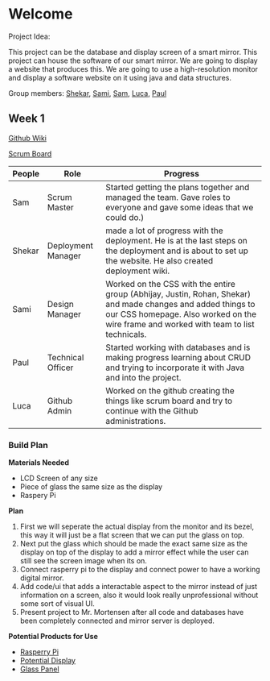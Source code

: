 # Welcome
Project Idea:

This project can be the database and display screen of a smart mirror. This project can house the software of our smart mirror. We are going to display a website that produces this. We are going to use a high-resolution monitor and display a software website on it using java and data structures.

Group members: [Shekar](https://github.com/shekark642), [Sami](https://github.com/shekark642), [Sam](https://github.com/shekark642), [Luca](https://github.com/shekark642), [Paul](https://github.com/shekark642)


## Week 1

[Github Wiki](https://shekark642.github.io/M221p2-roopies/)

[Scrum Board](https://github.com/shekark642/M221p2-roopies/projects/1)


People | Role | Progress |
-------------  | -------------- | -------------- |
Sam  | Scrum Master | Started getting the plans together and managed the team. Gave roles to everyone and gave some ideas that we could do.) |
Shekar   | Deployment Manager |  made a lot of progress with the deployment. He is at the last steps on the deployment and is about to set up the website. He also created deployment wiki. |
Sami   | Design Manager | Worked on the CSS with the entire group (Abhijay, Justin, Rohan, Shekar) and made changes and added things to our CSS homepage. Also worked on the wire frame and worked with team to list technicals. |
Paul   | Technical Officer | Started working with databases and is making progress learning about CRUD and trying to incorporate it with Java and into the project. |
Luca   | Github Admin | Worked on the github creating the things like scrum board and try to continue with the Github administrations.  |



### Build Plan

 **Materials Needed**
 - LCD Screen of any size
 - Piece of glass the same size as the display
 - Raspery Pi
 
**Plan**
1. First we will seperate the actual display from the monitor and its bezel, this way it will just be a flat screen that we can put the glass on top.
2. Next put the glass which should be made the exact same size as the display on top of the display to add a mirror effect while the user can still see the screen image when its on.
3. Connect rasperry pi to the display and connect power to have a working digital mirror.
4. Add code/ui that adds a interactable aspect to the mirror instead of just information on a screen, also it would look really unprofessional without some sort of visual UI. 
5. Present project to Mr. Mortensen after all code and databases have been completely connected and mirror server is deployed.

**Potential Products for Use**

 - [Rasperry Pi](https://www.amazon.com/CanaKit-Raspberry-Pi-Extreme-Kit/dp/B08B6F8QRV/ref=sr_1_10?crid=37SWE5WUXXF5I&keywords=rasperry+pi&qid=1647535731&sprefix=rasberry+p%2Caps%2C211&sr=8-10)
 - [Potential Display](https://www.amazon.com/Acer-SB220Q-Ultra-Thin-Frame-Monitor/dp/B07CVL2D2S/ref=sr_1_4?crid=80VB2PMQ5USZ&keywords=21+in+monitor&qid=1647535848&sprefix=21+in+monitor%2Caps%2C207&sr=8-4 )
 - [Glass Panel](https://www.amazon.com/gp/product/B07XTRCTQL/ref=as_li_ss_tl?ie=UTF8&th=1&linkCode=sl1&tag=thewickedmake-20&linkId=d6fbb2ad724b18c3b77bb8ded637dd37&language=en_US)
